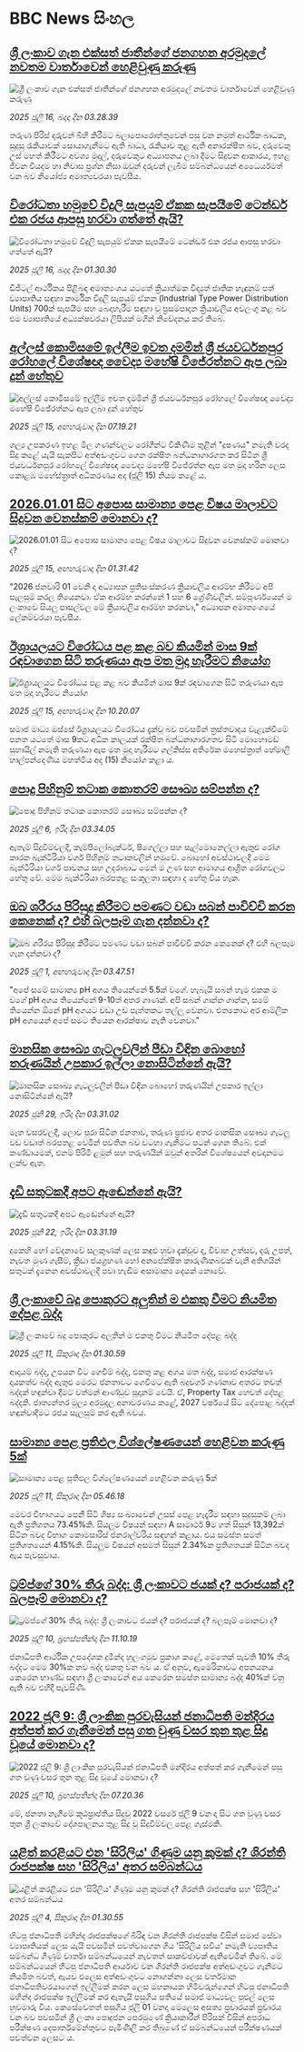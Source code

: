# BBC News සිංහල## [ශ්‍රී ලංකාව ගැන එක්සත් ජාතීන්ගේ ජනගහන අරමුදලේ නවතම වාර්තාවෙන් හෙළිවුණු කරුණු](https://www.bbc.com/sinhala/articles/c4gk4jpnw9yo?at_campaign=githubrss)![ශ්‍රී ලංකාව ගැන එක්සත් ජාතීන්ගේ ජනගහන අරමුදලේ නවතම වාර්තාවෙන් හෙළිවුණු කරුණු](https://ichef.bbci.co.uk/ace/ws/240/cpsprodpb/f8cc/live/90acbf30-617a-11f0-960d-e9f1088a89fe.jpg)_2025 ජූලි 16, බදාදා දින 03.28.39_තරුණ පිරිස් දරුවන් බිහි කිරීමට බලාපොරොත්තුවෙන් පසු වන නමුත් ආර්ථික බාධක, සුදුසු රැකියාවක් සොයාගැනීමට ඇති බාධා, රැකියාව තුළ ඇති අනාරක්ෂිත බව, දරුවෙකු උස් මහත් කිරීමට අවශ්‍ය මුදල්, දරුවෙකුට අධ්‍යාපනය ලබා දීමට සිදුවන ආකාරය, ඉහළ ජීවන වියදම හා නිවාස ප්‍රශ්න නිසා ඔවුන් දරුවන් ලැබීම සම්බන්ධයෙන් අධෛර්යමත් වන බව නියෝජ්‍ය අමාත්‍යවරයා පැවසීය.## [විරෝධතා හමුවේ විදුලි සැපයුම් ඒකක සැපයීමේ ටෙන්ඩර් එක රජය ආපසු හරවා ගත්තේ ඇයි?](https://www.bbc.com/sinhala/articles/cjd2pd1zxzvo?at_campaign=githubrss)![විරෝධතා හමුවේ විදුලි සැපයුම් ඒකක සැපයීමේ ටෙන්ඩර් එක රජය ආපසු හරවා ගත්තේ ඇයි?](https://ichef.bbci.co.uk/ace/ws/240/cpsprodpb/3ae9/live/44e9bbd0-6197-11f0-a40e-a1af2950b220.jpg)_2025 ජූලි 16, බදාදා දින 01.30.30_ඩිජිටල් ආර්ථිකය පිළිබඳ අමාත්‍යංශය යටතේ ක්‍රියාත්මක විද්‍යුත් ජාතික හැඳුනුම් පත් ව්‍යාපෘතිය සඳහා කාර්මික විදුලි සැපයුම් ඒකක (Industrial Type Power Distribution Units) 700ක් සැපයීම සහ බෙදාහැරීම සඳහා වූ ප්‍රසම්පාදන ක්‍රියාවලිය අවලංගු කළ බව එම ව්‍යාපෘතියේ අධ්‍යක්ෂවරයා ලිපියක් මගින් නිවේදනය කර තිබේ.## [අල්ලස් කොමිසමේ ඉල්ලීම ඉවත දමමින් ශ්‍රී ජයවර්ධනපුර රෝහලේ විශේෂඥ වෛද්‍ය මහේෂි විජේරත්නට ඇප ලබා දුන් හේතුව](https://www.bbc.com/sinhala/articles/czxw2q3w73eo?at_campaign=githubrss)![අල්ලස් කොමිසමේ ඉල්ලීම ඉවත දමමින් ශ්‍රී ජයවර්ධනපුර රෝහලේ විශේෂඥ වෛද්‍ය මහේෂි විජේරත්නට ඇප ලබා දුන් හේතුව](https://ichef.bbci.co.uk/ace/ws/240/cpsprodpb/4353/live/0cfd0220-6149-11f0-a40e-a1af2950b220.png)_2025 ජූලි 15, අඟහරුවාදා දින 07.19.21_ශල්‍ය උපකරණ ඉහළ මිල ගණන්වලට රෝගීන්ට විකිණීම තුළින් "දූෂණය" නමැති වරද සිදු කළේ යැයි සැකපිට අත්අඩංගුවට ගෙන රක්ෂිත බන්ධනාගාරගත කර සිටින ශ්‍රී ජයවර්ධනපුර රෝහලේ විශේෂඥ වෛද්‍ය මහේෂි විජේරත්න ඇප මත මුදා හරින ලෙස කොළඹ මහේස්ත්‍රාත් අධිකරණය අද (ජූලි 15) නියම කළේ ය.## [2026.01.01 සිට අපොස සාමාන්‍ය පෙළ විෂය මාලාවට සිදුවන වෙනස්කම් මොනවා ද?](https://www.bbc.com/sinhala/articles/c0l42ne94l0o?at_campaign=githubrss)![2026.01.01 සිට අපොස සාමාන්‍ය පෙළ විෂය මාලාවට සිදුවන වෙනස්කම් මොනවා ද?](https://ichef.bbci.co.uk/ace/ws/240/cpsprodpb/a9f9/live/05144680-60b4-11f0-b5c5-012c5796682d.jpg)_2025 ජූලි 15, අඟහරුවාදා දින 01.31.42_"2026 ජනවාරි 01 වෙනි දා අධ්‍යාපන ප්‍රතිසංස්කරණ ක්‍රියාවලිය ආරම්භ කිරීමට අපි සැලසුම් කරල තියෙනවා. ඒක ආරම්භ කරන්නේ 1 සහ 6 ශ්‍රේණිවලින්. සම්පූර්ණයෙන් ම ලංකාවෙ සියලු පාසල්වල මේ ක්‍රියාවලිය ආරම්භ කරනවා," අධ්‍යාපන අමාත්‍යංශයේ ලේකම්වරයා පැවසීය.## [ඊශ්‍රායලයට විරෝධය පළ කළ බව කියමින් මාස 9ක් රඳවාගෙන සිටි තරුණයා ඇප මත මුදා හැරීමට නියෝග](https://www.bbc.com/sinhala/articles/c3r97yqd25lo?at_campaign=githubrss)![ඊශ්‍රායලයට විරෝධය පළ කළ බව කියමින් මාස 9ක් රඳවාගෙන සිටි තරුණයා ඇප මත මුදා හැරීමට නියෝග](https://ichef.bbci.co.uk/ace/ws/240/cpsprodpb/1cf4/live/5f2ee580-5be6-11f0-b903-43503ec955f5.jpg)_2025 ජූලි 15, අඟහරුවාදා දින 10.20.07_සමාජ මාධ්‍ය ඔස්සේ ඊශ්‍රායලයට විරෝධය දැක්වූ බව පවසමින් ත්‍රස්තවාදය වැළැක්වීමේ පනත යටතේ මාස 9කට අධික කාලයක් රක්ෂිත බන්ධනාගාරගතව සිටි මොහොමඩ් සුහායිල් නමැති තරුණයා ඇප මත මුදා හැරීමට ගල්කිස්ස අතිරේක මහෙස්ත්‍රාත් හේමාලි හාල්පන්දෙණිය මහත්මිය අද (15) නියෝග කළා ය.## [පොදු පිහිනුම් තටාක කොතරම් සෞඛ්‍ය සම්පන්න ද?](https://www.bbc.com/sinhala/articles/cev0z4p3989o?at_campaign=githubrss)![පොදු පිහිනුම් තටාක කොතරම් සෞඛ්‍ය සම්පන්න ද?](https://ichef.bbci.co.uk/ace/ws/240/cpsprodpb/6e07/live/6d024ed0-5a1b-11f0-b5c5-012c5796682d.jpg)_2025 ජූලි 6, ඉරිදා දින 03.34.05_ඇතැම් සිදුවීම්වලදී, කැම්පිලෝබැක්ටර්, ෂිගෙල්ලා සහ සැල්මොනෙල්ලා ඇතුළු රෝග කාරක බැක්ටීරියා වර්ග පිහිනුම් තටාකවලින් හමුවේ. බොහෝ අවස්ථාවලදී මෙම බැක්ටීරියා වර්ග පාචනය සහ උදරාබාධ මෙන් ම උණ සහ ආමාශය ආශ්‍රිත රෝගවලට හේතු වේ. මෙම බැක්ටීරියා බරපතළ සංකූලතා සඳහා ද හේතු විය හැක.## [ඔබ ශරීරය පිරිසුදු කිරීමට පමණට වඩා සබන් පාවිච්චි කරන කෙනෙක් ද? එහි බලපෑම ගැන දන්නවා ද?](https://www.bbc.com/sinhala/articles/c3d11xvmdy3o?at_campaign=githubrss)![ඔබ ශරීරය පිරිසුදු කිරීමට පමණට වඩා සබන් පාවිච්චි කරන කෙනෙක් ද? එහි බලපෑම ගැන දන්නවා ද?](https://ichef.bbci.co.uk/ace/ws/240/cpsprodpb/34b9/live/cde81b60-55a9-11f0-9074-8989d8c97d87.jpg)_2025 ජූලි 1, අඟහරුවාදා දින 03.47.51_"අපේ සමේ සාමාන්‍ය pH අගය තියෙන්නේ 5.5ක් වගේ. හැබැයි සබන් හැම එකක ම වගේ pH අගය තියෙන්නේ 9-10ත් අතර ගාණක්. අපි සබන් ගාන්න ගාන්න, සමේ තියෙන්න ඕනේ pH අගයට වඩා උඩ පැත්තකට තල්ලු වෙනවා. එතකොට අර ආම්ලික pH අගයෙන් අපේ සමට තියෙන ආරක්ෂාව නැති වෙනවා."## [මානසික සෞඛ්‍ය ගැටලුවලින් පීඩා විඳින බොහෝ තරුණයින් උපකාර ඉල්ලා නොසිටින්නේ ඇයි?](https://www.bbc.com/sinhala/articles/cy0wxpd8z1zo?at_campaign=githubrss)![මානසික සෞඛ්‍ය ගැටලුවලින් පීඩා විඳින බොහෝ තරුණයින් උපකාර ඉල්ලා නොසිටින්නේ ඇයි?](https://ichef.bbci.co.uk/ace/ws/240/cpsprodpb/60d8/live/e64248a0-5353-11f0-8485-7bd50fa63665.jpg)_2025 ජූනි 29, ඉරිදා දින 03.31.02_මෑත වසරවලදී, ලොව පුරා සිටින ජනතාව, තරුණ ප්‍රජාව අතර මානසික සෞඛ්‍ය ගැටලු වඩ වඩාත් බරපතළ වෙමින් පවතින බව වටහා ගැනීමට පටන් ගෙන තිබේ. එක් කණ්ඩායමක්, එනම් පිරිමි ළමුන් සහ තරුණයින් ඔවුන් අතරින් විශේෂයෙන් අවදානමට ලක්ව ඇත.## [දැඩි සතුටකදී අපට ඇඬෙන්නේ ඇයි?](https://www.bbc.com/sinhala/articles/cew01zxzyqjo?at_campaign=githubrss)![දැඩි සතුටකදී අපට ඇඬෙන්නේ ඇයි?](https://ichef.bbci.co.uk/ace/ws/240/cpsprodpb/deee/live/6239fed0-4d91-11f0-8c47-237c2e4015f5.jpg)_2025 ජූනි 22, ඉරිදා දින 03.31.19_දුකෙහි හෝ වේදනාවේ සලකුණක් ලෙස කඳුළු හුවා දැක්වූව ද, විවාහ උත්සව, දරු උපත්, නැවත මුණ ගැසීම්, ක්‍රීඩා ජයග්‍රහණ හෝ අනපේක්ෂිත කාරුණිකබවක් වැනි අතිශයින් සතුටක් දැනෙන අවස්ථාවලදී පවා හැඬීම අසාමාන්‍ය දෙයක් නොවේ.## [ශ්‍රී ලංකාවේ බදු පොකුරට අලුතින් ම එකතු වීමට නියමිත දේපළ බද්ද](https://www.bbc.com/sinhala/articles/cn4l2l0qq5ko?at_campaign=githubrss)![ශ්‍රී ලංකාවේ බදු පොකුරට අලුතින් ම එකතු වීමට නියමිත දේපළ බද්ද](https://ichef.bbci.co.uk/ace/ws/240/cpsprodpb/6d91/live/df87f1a0-5d84-11f0-b18a-8b70122298e1.jpg)_2025 ජූලි 11, සිකුරාදා දින 01.30.59_ආදායම් බද්ද, උපයන විට ගෙවීම් බද්ද, එකතු කළ අගය මත බද්ද, සමාජ ආරක්ෂණ දායකත්ව බද්ද ඇතුළු මෙරට ජනතාවට ගෙවීමට ඇති බදුවර්ග ගණනාව අතරට තවත් බද්දක් හඳුන්වා දීමට වත්මන් ආණ්ඩුව සූදානම් වෙයි.
ඒ, Property Tax හෙවත් දේපළ බද්දකි. ජාත්‍යන්තර මුල්‍ය අරමුදල අනාවරණය කළේ, 2027 වර්ෂයේ සිට දේපොළ බද්දක් හඳුන්වාදීමට රජය සැලසුම් කර ඇති බවය.## [සාමාන්‍ය පෙළ ප්‍රතිඵල විශ්ලේෂණයෙන් හෙළිවන කරුණු 5ක්](https://www.bbc.com/sinhala/articles/cql0g0qql90o?at_campaign=githubrss)![සාමාන්‍ය පෙළ ප්‍රතිඵල විශ්ලේෂණයෙන් හෙළිවන කරුණු 5ක්](https://ichef.bbci.co.uk/ace/ws/240/cpsprodpb/b72b/live/88385510-5e16-11f0-b83e-b5b5d4a60b75.jpg)_2025 ජූලි 11, සිකුරාදා දින 05.46.18_මෙවර විභාගයට පෙනී සිටි ශිෂ්‍ය සංඛ්‍යාවෙන් උසස් පෙළ හැදෑරීම සඳහා සුදුසුකම් ලබා ඇති ප්‍රතිශතය 73.45%කි.
සියලුම විෂයන් සඳහා A සාමාර්ථ 9ම ගත් සිසුන් 13,392ක් සිටින බවද විභාග කොමසාරිස් ජනරාල්වරිය සඳහන් කළාය.
එය සමස්ත සමත් ප්‍රතිශතයෙන් 4.15%කි. සියලුම විෂයන් අසමත් සිසුන් 2.34%ක ප්‍රතිශතයක් සිටින බවද ඇය පැවසුවාය.## [ට්‍රම්ප්ගේ 30% තීරු බද්ද: ශ්‍රී ලංකාවට ජයක් ද? පරාජයක් ද? බලපෑම් මොනවා ද?](https://www.bbc.com/sinhala/articles/cvgex2v81p8o?at_campaign=githubrss)![ට්‍රම්ප්ගේ 30% තීරු බද්ද: ශ්‍රී ලංකාවට ජයක් ද? පරාජයක් ද? බලපෑම් මොනවා ද?](https://ichef.bbci.co.uk/ace/ws/240/cpsprodpb/1be8/live/7ecfa9d0-5d79-11f0-b5c5-012c5796682d.png)_2025 ජූලි 10, බ්‍රහස්පතින්දා දින 11.10.19_ජනාධිපති ආර්ථික උපදේශක දුමින්ද හුලංගමුව ප්‍රකාශ කළේ, මෙතෙක් පැවති 10% තීරු බද්දට මෙම 30%ක නව බද්ද එකතු වන බව ය.
ඒ අනුව, ඇමෙරිකාවට අපනයනය කෙරෙන භාණ්ඩ සඳහා ශ්‍රී ලංකාවෙන් අය කෙරෙන සමස්ත සාමාන්‍ය බද්ද 40%ක් වනු ඇති බව එහිදී පැවසිණි.## [2022 ජූලි 9: ශ්‍රී ලාංකික පුරවැසියන් ජනාධිපති මන්දිරය අත්පත් කර ගැනීමෙන් පසු ගත වුණු වසර තුන තුළ සිදු වූයේ මොනවා ද?](https://www.bbc.com/sinhala/articles/ckgdlwezxp1o?at_campaign=githubrss)![2022 ජූලි 9: ශ්‍රී ලාංකික පුරවැසියන් ජනාධිපති මන්දිරය අත්පත් කර ගැනීමෙන් පසු ගත වුණු වසර තුන තුළ සිදු වූයේ මොනවා ද?](https://ichef.bbci.co.uk/ace/ws/240/cpsprodpb/6bb4/live/36994a10-5d5e-11f0-960d-e9f1088a89fe.png)_2025 ජූලි 10, බ්‍රහස්පතින්දා දින 07.20.36_මේ, ජනතා නැගීමේ කූඨප්‍රාප්තිය සිදුවූ 2022 වසරේ ජූලි 9 වන දා සිට ගත වුණු වසර තුන ශ්‍රී ලංකාවේ දේශපාලනය තුළ සිදු වූ සිදුවීම්වල පෙළ ගැස්මකි.## [යළිත් කරළියට එන 'සිරිලිය' ගිණුම යනු කුමක් ද? ශිරන්ති රාජපක්ෂ සහ 'සිරිලිය' අතර සම්බන්ධය](https://www.bbc.com/sinhala/articles/cedgvy8z25do?at_campaign=githubrss)![යළිත් කරළියට එන 'සිරිලිය' ගිණුම යනු කුමක් ද? ශිරන්ති රාජපක්ෂ සහ 'සිරිලිය' අතර සම්බන්ධය](https://ichef.bbci.co.uk/ace/ws/240/cpsprodpb/f289/live/50ec9540-5744-11f0-b5c5-012c5796682d.jpg)_2025 ජූලි 4, සිකුරාදා දින 01.30.55_හිටපු ජනාධිපති මහින්ද රාජපක්ෂගේ බිරිඳ වන ශිරන්ති රාජපක්ෂ විසින් සමාජ සේවා ව්‍යාපෘතියක් ලෙස යැයි පවසමින් පවත්වාගෙන ගිය 'සිරිලිය සවිය' නමැති ව්‍යපෘතිය සම්බන්ධ ගිණුම් වාර්තා සම්බන්ධයෙන් නැවතත් සාකච්ඡාවක් ඇතිවෙමින් තිබේ. මේ සම්බන්ධයෙන් හිටපු ජනාධිපති ආර්යාව වන ශිරන්ති රාජපක්ෂ අත්අඩංගුවට ගැනීමට නියමිත බවත්, ඇයව එලෙස අත්අඩංගුවට නොගන්නා ලෙස වර්තමාන ජනාධිපතිවරයාගෙන් ඉල්ලීමක් කරන ලෙස මහනායක හිමිවරුන්ගෙන් හිටපු ජනාධිපති මහින්ද රාජපක්ෂ ඉල්ලීමක් කර ඇතැයි පසුගිය සතියේ සමාජ මාධ්‍යවල පුළුල් ලෙස හුවමාරු විය. කෙසේවෙතත් පසුගිය ජූලි 01 වනදා මෙලෙස අසත්‍ය ප්‍රචාරයක් ප්‍රචාරය වන බව පවසමින් ශ්‍රී ලංකා පොදුජන පෙරමුණේ ක්‍රියාකාරීන් පිරිසක් විසින් අපරාධ පරීක්ෂණ දෙපාර්තමේන්තුවට පැමිණිලි කර තිබුණේ ඒ සම්බන්ධයෙන් පරීක්ෂණයක් පවත්වන ලෙසට ය.